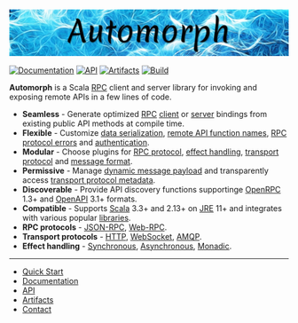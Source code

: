 <br>

![Automorph](https://github.com/automorph-org/automorph/raw/main/site/static/banner.jpg)

[![Documentation](https://img.shields.io/badge/Website-documentation-purple)](https://automorph.org)
[![API](https://img.shields.io/badge/Scaladoc-API-blue)](https://automorph.org/api/index.html)
[![Artifacts](https://img.shields.io/badge/Releases-artifacts-yellow)](
https://central.sonatype.com/namespace/org.automorph)
[![Build](https://github.com/automorph-org/automorph/workflows/Build/badge.svg)](
https://github.com/automorph-org/automorph/actions/workflows/build.yml)

**Automorph** is a Scala [RPC](https://en.wikipedia.org/wiki/Remote_procedure_call) client and server library
for invoking and exposing remote APIs in a few lines of code.

* **Seamless** - Generate optimized [RPC](https://en.wikipedia.org/wiki/Remote_procedure_call) [client](https://automorph.org/docs/Quickstart#static-client) or [server](https://automorph.org/docs/Quickstart#server) bindings from existing public API methods at compile time.
* **Flexible** - Customize [data serialization](https://automorph.org/docs/Examples#data-serialization), [remote API function names](https://automorph.org/docs/Examples#client-function-names), [RPC protocol errors](https://automorph.org/docs/Examples#client-exceptions) and [authentication](https://automorph.org/docs/Examples#http-authentication).
* **Modular** - Choose plugins for [RPC protocol](https://automorph.org/docs/Plugins#rpc-protocol), [effect handling](https://automorph.org/docs/Plugins#effect-system), [transport protocol](https://automorph.org/docs/Plugins#client-transport) and [message format](https://automorph.org/docs/Plugins#message-codec).
* **Permissive** - Manage [dynamic message payload](https://automorph.org/docs/Examples#dynamic-payload) and transparently access [transport protocol metadata](https://automorph.org/docs/Examples#metadata).
* **Discoverable** - Provide API discovery functions supportinge [OpenRPC](https://spec.open-rpc.org) 1.3+ and [OpenAPI](https://github.com/OAI/OpenAPI-Specification) 3.1+ formats.
* **Compatible** - Supports [Scala](https://www.scala-lang.org) 3.3+ and 2.13+ on [JRE](https://openjdk.java.net/) 11+ and integrates with various popular [libraries](https://automorph.org/docs/Plugins).
* **RPC protocols** - [JSON-RPC](https://www.jsonrpc.org/specification), [Web-RPC](https://automorph.org/docs/Web-RPC).
* **Transport protocols** - [HTTP](https://automorph.org/docs/Examples#http-authentication), [WebSocket](https://automorph.org/docs/Examples#websocket-transport), [AMQP](https://automorph.org/docs/Examples#amqp-transport).
* **Effect handling** - [Synchronous](https://automorph.org/docs/Examples#synchronous-call), [Asynchronous](https://automorph.org/docs/Examples#asynchronous-call), [Monadic](https://automorph.org/docs/Examples#effect-system).

---

* [Quick Start](https://automorph.org/docs/Quickstart)
* [Documentation](https://automorph.org)
* [API](https://automorph.org/api/index.html)
* [Artifacts](https://central.sonatype.com/namespace/org.automorph)
* [Contact](mailto:automorph.org@proton.me)



